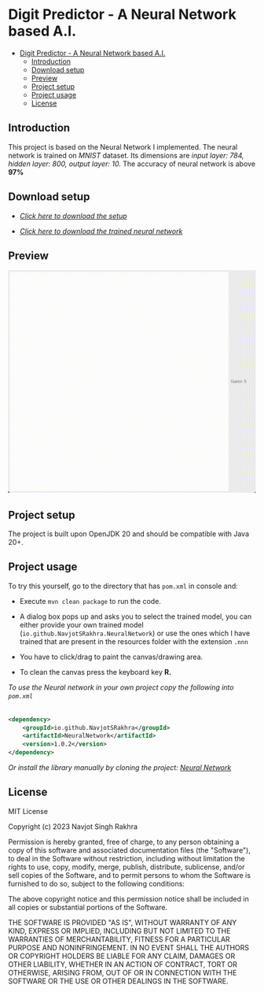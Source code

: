 # Digit Predictor - A Neural Network based A.I.

<!-- TOC -->

* [Digit Predictor - A Neural Network based A.I.](#digit-predictor---a-neural-network-based-ai)
    * [Introduction](#introduction)
    * [Download setup](#download-setup)
    * [Preview](#preview)
    * [Project setup](#project-setup)
    * [Project usage](#project-usage)
    * [License](#license)

<!-- TOC -->

## Introduction

This project is based on the Neural Network I implemented. The
neural network is trained on *MNIST* dataset. Its dimensions are
*input layer: 784, hidden layer: 800, output layer: 10.* The
accuracy of neural network is above **97%**

## Download setup

- [*Click here to download the
  setup*](https://github.com/NavjotSRakhra/NumericalDigitPredictor/releases/download/v1.0.0/Digit_Predictor_1.0.0_setup.exe)

- [*Click here to download the trained neural
  network*](https://github.com/NavjotSRakhra/NumericalDigitPredictor/releases/download/v1.0.0/TrainedNeuralNetwork.nnn)

## Preview

![](resources/Preview.gif)

## Project setup

The project is built upon OpenJDK 20 and should be compatible with
Java 20+.

## Project usage

To try this yourself, go to the directory that has `pom.xml` in
console and:

- Execute `mvn clean package` to run the code.
- A dialog
  box pops up and asks you to select the trained model, you can
  either provide your own trained model
  (`io.github.NavjotSRakhra.NeuralNetwork`) or use the ones which
  I have trained that are present in the resources folder with the
  extension `.nnn`

- You have to click/drag to paint the canvas/drawing area.
- To clean the canvas press the keyboard key **R.**

*To use the Neural network in your own project copy the following into `pom.xml`*

```xml

<dependency>
    <groupId>io.github.NavjotSRakhra</groupId>
    <artifactId>NeuralNetwork</artifactId>
    <version>1.0.2</version>
</dependency>
```

*Or install the library manually by cloning the
project: [Neural Network](https://github.com/NavjotSRakhra/NeuralNetwork)*

## License

MIT License

Copyright (c) 2023 Navjot Singh Rakhra

Permission is hereby granted, free of charge, to any person obtaining a copy
of this software and associated documentation files (the "Software"), to deal
in the Software without restriction, including without limitation the rights
to use, copy, modify, merge, publish, distribute, sublicense, and/or sell
copies of the Software, and to permit persons to whom the Software is
furnished to do so, subject to the following conditions:

The above copyright notice and this permission notice shall be included in all
copies or substantial portions of the Software.

THE SOFTWARE IS PROVIDED "AS IS", WITHOUT WARRANTY OF ANY KIND, EXPRESS OR
IMPLIED, INCLUDING BUT NOT LIMITED TO THE WARRANTIES OF MERCHANTABILITY,
FITNESS FOR A PARTICULAR PURPOSE AND NONINFRINGEMENT. IN NO EVENT SHALL THE
AUTHORS OR COPYRIGHT HOLDERS BE LIABLE FOR ANY CLAIM, DAMAGES OR OTHER
LIABILITY, WHETHER IN AN ACTION OF CONTRACT, TORT OR OTHERWISE, ARISING FROM,
OUT OF OR IN CONNECTION WITH THE SOFTWARE OR THE USE OR OTHER DEALINGS IN THE
SOFTWARE.
